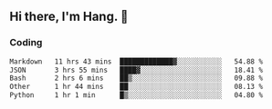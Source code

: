 ## Hi there, I'm Hang. 👋

### Coding

<!--START_SECTION:waka-->

```txt
Markdown   11 hrs 43 mins  █████████████▓░░░░░░░░░░░   54.88 %
JSON       3 hrs 55 mins   ████▓░░░░░░░░░░░░░░░░░░░░   18.41 %
Bash       2 hrs 6 mins    ██▒░░░░░░░░░░░░░░░░░░░░░░   09.88 %
Other      1 hr 44 mins    ██░░░░░░░░░░░░░░░░░░░░░░░   08.13 %
Python     1 hr 1 min      █▒░░░░░░░░░░░░░░░░░░░░░░░   04.80 %
```

<!--END_SECTION:waka-->

